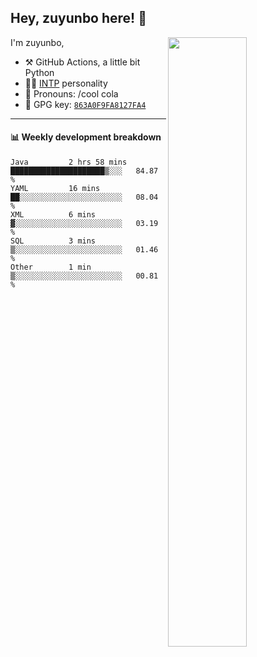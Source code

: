 

## Hey, zuyunbo here! :wave: 
[<img align="right" width="50%" src="https://github-readme-stats.vercel.app/api?username=zuyunbo&theme=dark&show_icons=true">](https://metrics.lecoq.io/ouuan?template=classic)

I'm zuyunbo,

-   :hammer_and_pick: GitHub Actions, a little bit Python
-   :man_scientist: [INTP](https://www.16personalities.com/profiles/3302586f07ca3) personality
-   :man: Pronouns: /cool cola
-   :key: GPG key: [`863A0F9FA8127FA4`](https://github.com/zuyunbo.gpg)

---

#### :bar_chart: Weekly development breakdown
<!--START_SECTION:waka-->

```text
Java         2 hrs 58 mins   █████████████████████▒░░░   84.87 %
YAML         16 mins         ██░░░░░░░░░░░░░░░░░░░░░░░   08.04 %
XML          6 mins          ▓░░░░░░░░░░░░░░░░░░░░░░░░   03.19 %
SQL          3 mins          ▒░░░░░░░░░░░░░░░░░░░░░░░░   01.46 %
Other        1 min           ▒░░░░░░░░░░░░░░░░░░░░░░░░   00.81 %
```

<!--END_SECTION:waka-->

